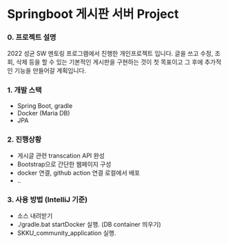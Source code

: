 # Springboot 게시판 서버 Project

### 0. 프로젝트 설명

2022 성균 SW 멘토링 프로그램에서 진행한 개인프로젝트 입니다.
글을 쓰고 수정, 조회, 삭제 등을 할 수 있는 기본적인 게시판을 구현하는 것이 첫 목표이고
그 후에 추가적인 기능을 만들어갈 계획입니다.


### 1. 개발 스택

- Spring Boot, gradle
- Docker (Maria DB)
- JPA

### 2. 진행상황

- 게시글 관련 transcation API 완성
- Bootstrap으로 간단한 웹페이지 구성
- docker 연결, github action 연결 로컬에서 배포
- ..

### 3. 사용 방법 (IntelliJ 기준)

- 소스 내려받기
- ./gradle.bat startDocker 실행.  (DB container 띄우기)
- SKKU_community_application 실행.

